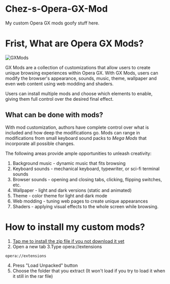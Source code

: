 # Chez-s-Opera-GX-Mod

My custom Opera GX mods goofy stuff here.

# Frist, What are Opera GX Mods?

![GXMods](https://github.com/opera-gaming/gxmods/raw/main/images/gxmods.png)

GX Mods are a collection of customizations that allow users to create unique browsing experiences within Opera GX. With GX Mods, users can modify the browser's appearance, sounds, music, theme, wallpaper and even web content using web modding and shaders.

Users can install multiple mods and choose which elements to enable, giving them full control over the desired final effect.


## What can be done with mods?

With mod customization, authors have complete control over what is included and how deep the modifications go. Mods can range in modifications from small keyboard sound packs to *Mega Mods* that incorporate all possible changes.

The following areas provide ample opportunities to unleash creativity:

1. Background music - dynamic music that fits browsing
2. Keyboard sounds - mechanical keyboard, typewriter, or sci-fi terminal sounds
3. Browser sounds - opening and closing tabs, clicking, flipping switches, etc.
4. Wallpaper - light and dark versions (static and animated)
5. Theme - color theme for light and dark mode
6. Web modding - tuning web pages to create unique appearances
7. Shaders - applying visual effects to the whole screen while browsing.

# How to install my custom mods?

1. [Tap me to install the zip file if you not download it yet](https://github.com/TheRealChezZak/Chez-s-Opera-GX-Mod/archive/refs/heads/main.zip)
2. Open a new tab
3.Type opera://extensions 
```
opera://extensions
```
4. Press "Load Unpacked" button
5. Choose the folder that you extract (It won't load if you try to load it when it still in the rar file)

  
